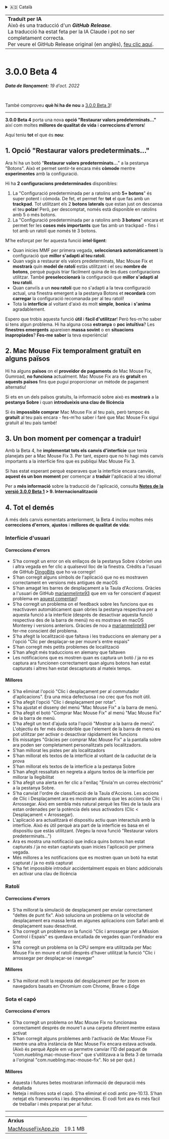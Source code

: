 <details>
<summary>🇦🇩 Català</summary>

[🇬🇧 English (GitHub)](https://github.com/noah-nuebling/mac-mouse-fix/releases/tag/3.0.0-Beta-4)\
**🇦🇩 Català**\
[🇩🇪 Deutsch](https://redirect.macmousefix.com/?target=mmf-release&tag=3.0.0-Beta-4&locale=de)\
[🇪🇸 Español](https://redirect.macmousefix.com/?target=mmf-release&tag=3.0.0-Beta-4&locale=es)\
[🇫🇷 Français](https://redirect.macmousefix.com/?target=mmf-release&tag=3.0.0-Beta-4&locale=fr)\
[🇮🇩 Indonesia](https://redirect.macmousefix.com/?target=mmf-release&tag=3.0.0-Beta-4&locale=id)\
[🇮🇹 Italiano](https://redirect.macmousefix.com/?target=mmf-release&tag=3.0.0-Beta-4&locale=it)\
[🇭🇺 Magyar](https://redirect.macmousefix.com/?target=mmf-release&tag=3.0.0-Beta-4&locale=hu)\
[🇳🇱 Nederlands](https://redirect.macmousefix.com/?target=mmf-release&tag=3.0.0-Beta-4&locale=nl)\
[🇵🇱 Polski](https://redirect.macmousefix.com/?target=mmf-release&tag=3.0.0-Beta-4&locale=pl)\
[🇧🇷 Português (Brasil)](https://redirect.macmousefix.com/?target=mmf-release&tag=3.0.0-Beta-4&locale=pt-BR)\
[🇵🇹 Português (Portugal)](https://redirect.macmousefix.com/?target=mmf-release&tag=3.0.0-Beta-4&locale=pt-PT)\
[🇷🇴 Română](https://redirect.macmousefix.com/?target=mmf-release&tag=3.0.0-Beta-4&locale=ro)\
[🇸🇪 Svenska](https://redirect.macmousefix.com/?target=mmf-release&tag=3.0.0-Beta-4&locale=sv)\
[🇻🇳 Tiếng Việt](https://redirect.macmousefix.com/?target=mmf-release&tag=3.0.0-Beta-4&locale=vi)\
[🇹🇷 Türkçe](https://redirect.macmousefix.com/?target=mmf-release&tag=3.0.0-Beta-4&locale=tr)\
[🇨🇿 Čeština](https://redirect.macmousefix.com/?target=mmf-release&tag=3.0.0-Beta-4&locale=cs)\
[🇬🇷 Ελληνικά](https://redirect.macmousefix.com/?target=mmf-release&tag=3.0.0-Beta-4&locale=el)\
[🇷🇺 Русский](https://redirect.macmousefix.com/?target=mmf-release&tag=3.0.0-Beta-4&locale=ru)\
[🇺🇦 Українська](https://redirect.macmousefix.com/?target=mmf-release&tag=3.0.0-Beta-4&locale=uk)\
[🇮🇱 עברית](https://redirect.macmousefix.com/?target=mmf-release&tag=3.0.0-Beta-4&locale=he)\
[🇸🇦 العربية](https://redirect.macmousefix.com/?target=mmf-release&tag=3.0.0-Beta-4&locale=ar)\
[🇮🇳 हिन्दी](https://redirect.macmousefix.com/?target=mmf-release&tag=3.0.0-Beta-4&locale=hi)\
[🇹🇭 ไทย](https://redirect.macmousefix.com/?target=mmf-release&tag=3.0.0-Beta-4&locale=th)\
[🇨🇳 中文 (简体)](https://redirect.macmousefix.com/?target=mmf-release&tag=3.0.0-Beta-4&locale=zh-Hans)\
[🇨🇳 中文 (繁體)](https://redirect.macmousefix.com/?target=mmf-release&tag=3.0.0-Beta-4&locale=zh-Hant)\
[🇭🇰 中文（香港)](https://redirect.macmousefix.com/?target=mmf-release&tag=3.0.0-Beta-4&locale=zh-HK)\
[🇯🇵 日本語](https://redirect.macmousefix.com/?target=mmf-release&tag=3.0.0-Beta-4&locale=ja)\
[🇰🇷 한국어](https://redirect.macmousefix.com/?target=mmf-release&tag=3.0.0-Beta-4&locale=ko)\
[Help translate Mac Mouse Fix to different languages!](https://github.com/noah-nuebling/mac-mouse-fix/discussions/731)
</details>
<table align=><td>
<b>Traduït per IA</b><br>
Això és una traducció d'un <b><em>GitHub Release</em></b>.<br>
La traducció ha estat feta per la IA Claude i pot no ser completament correcta.<br>
Per veure el GitHub Release original (en anglès), <a href="https://github.com/noah-nuebling/mac-mouse-fix/releases/tag/3.0.0-Beta-4">feu clic aquí</a>.
</td></table>

<table></table>

# 3.0.0 Beta 4
***Data de llançament:** 19 d’oct. 2022*

<br>

També comproveu **què hi ha de nou** a [3.0.0 Beta 3](https://github.com/noah-nuebling/mac-mouse-fix/releases/tag/3.0.0-Beta-3)!

---

**3.0.0 Beta 4** porta una nova **opció "Restaurar valors predeterminats..."** així com moltes **millores de qualitat de vida** i **correccions d'errors**!

Aquí teniu **tot** el que és **nou**:

## 1. Opció "Restaurar valors predeterminats..."

Ara hi ha un botó "**Restaurar valors predeterminats...**" a la pestanya "Botons".
Això et permet sentir-te encara més **còmode** mentre **experimentes** amb la configuració.

Hi ha **2 configuracions predeterminades** disponibles:

1. La "Configuració predeterminada per a ratolins amb **5+ botons**" és super potent i còmoda. De fet, et permet fer **tot** el que fas amb un **trackpad**. Tot utilitzant els 2 **botons laterals** que estan just on descansa el teu **polze**! Però, per descomptat, només està disponible en ratolins amb 5 o més botons.
2. La "Configuració predeterminada per a ratolins amb **3 botons**" encara et permet fer les **coses més importants** que fas amb un trackpad - fins i tot amb un ratolí que només té 3 botons.

M'he esforçat per fer aquesta funció **intel·ligent**:

- Quan inicies MMF per primera vegada, **seleccionarà automàticament** la configuració que **millor s'adapti al teu ratolí**.
- Quan vagis a restaurar els valors predeterminats, Mac Mouse Fix et **mostrarà** quin **model de ratolí** estàs utilitzant i el seu **nombre de botons**, perquè puguis triar fàcilment quina de les dues configuracions utilitzar. També **preseleccionarà** la configuració que **millor s'adapti al teu ratolí**.
- Quan canviïs a un **nou ratolí** que no s'adapti a la teva configuració actual, una finestra emergent a la pestanya Botons et **recordarà** com **carregar** la configuració recomanada per al teu ratolí!
- Tota la **interfície** al voltant d'això és molt **simple**, **bonica** i **s'anima** agradablement.

Espero que trobis aquesta funció **útil** i **fàcil d'utilitzar**! Però fes-m'ho saber si tens algun problema.
Hi ha alguna cosa **estranya** o **poc intuïtiva**? Les **finestres emergents** apareixen **massa sovint** o en **situacions inapropiades**? **Fes-me saber** la teva experiència!

## 2. Mac Mouse Fix temporalment gratuït en alguns països

Hi ha alguns **països** on el **proveïdor de pagaments** de Mac Mouse Fix, Gumroad, **no funciona** actualment.
Mac Mouse Fix ara és **gratuït** en **aquests països** fins que pugui proporcionar un mètode de pagament alternatiu!

Si ets en un dels països gratuïts, la informació sobre això es **mostrarà** a la **pestanya Sobre** i quan **introdueixis una clau de llicència**

Si és **impossible comprar** Mac Mouse Fix al teu país, però tampoc és **gratuït** al teu país encara - fes-m'ho saber i faré que Mac Mouse Fix sigui gratuït al teu país també!

## 3. Un bon moment per començar a traduir!

Amb la Beta 4, he **implementat tots els canvis d'interfície** que tenia planejats per a Mac Mouse Fix 3. Per tant, espero que no hi hagi més canvis importants a la interfície fins que es publiqui Mac Mouse Fix 3.

Si has estat esperant perquè esperaves que la interfície encara canviés, **aquest és un bon moment** per començar a **traduir** l'aplicació al teu idioma!

Per a **més informació** sobre la traducció de l'aplicació, consulta **[Notes de la versió 3.0.0 Beta 1](https://github.com/noah-nuebling/mac-mouse-fix/releases/tag/3.0.0-Beta-1.1) > 9. Internacionalització**

## 4. Tot el demés

A més dels canvis esmentats anteriorment, la Beta 4 inclou moltes més **correccions d'errors**, **ajustos** i **millores de qualitat de vida**:

### Interfície d'usuari

#### Correccions d'errors

- S'ha corregit un error on els enllaços de la pestanya Sobre s'obrien una i altra vegada en fer clic a qualsevol lloc de la finestra. Crèdits a l'usuari de GitHub [DingoBits](https://github.com/DingoBits) que ho va corregir!
- S'han corregit alguns símbols de l'aplicació que no es mostraven correctament en versions més antigues de macOS
- S'han amagat les barres de desplaçament a la Taula d'Accions. Gràcies a l'usuari de GitHub [marianmelinte93](https://github.com/marianmelinte93) que em va fer conscient d'aquest problema en [aquest comentari](https://github.com/noah-nuebling/mac-mouse-fix/discussions/366#discussioncomment-3728994)!
- S'ha corregit un problema on el feedback sobre les funcions que es reactivaven automàticament quan obries la pestanya respectiva per a aquesta funció a la interfície (després de desactivar aquesta funció respectiva des de la barra de menú) no es mostrava en macOS Monterey i versions anteriors. Gràcies de nou a [marianmelinte93](https://github.com/marianmelinte93) per fer-me conscient del problema.
- S'ha afegit la localització que faltava i les traduccions en alemany per a l'opció "Clic per desplaçar-se per moure's entre espais"
- S'han corregit més petits problemes de localització
- S'han afegit més traduccions en alemany que faltaven
- Les notificacions que es mostren quan es captura un botó / ja no es captura ara funcionen correctament quan alguns botons han estat capturats i altres han estat descapturats al mateix temps.

#### Millores

- S'ha eliminat l'opció "Clic i desplaçament per al commutador d'aplicacions". Era una mica defectuosa i no crec que fos molt útil.
- S'ha afegit l'opció "Clic i desplaçament per rotar".
- S'ha ajustat el disseny del menú "Mac Mouse Fix" a la barra de menú.
- S'ha afegit el botó "Comprar Mac Mouse Fix" al menú "Mac Mouse Fix" de la barra de menú.
- S'ha afegit un text d'ajuda sota l'opció "Mostrar a la barra de menú". L'objectiu és fer més descobrible que l'element de la barra de menú es pot utilitzar per activar o desactivar ràpidament les funcions
- Els missatges "Gràcies per comprar Mac Mouse Fix" a la pantalla sobre ara poden ser completament personalitzats pels localitzadors.
- S'han millorat les pistes per als localitzadors
- S'han millorat els textos de la interfície al voltant de la caducitat de la prova
- S'han millorat els textos de la interfície a la pestanya Sobre
- S'han afegit ressaltats en negreta a alguns textos de la interfície per millorar la llegibilitat
- S'ha afegit una alerta en fer clic a l'enllaç "Envia'm un correu electrònic" a la pestanya Sobre.
- S'ha canviat l'ordre de classificació de la Taula d'Accions. Les accions de Clic i Desplaçament ara es mostraran abans que les accions de Clic i Arrossegar. Això em sembla més natural perquè les files de la taula ara estan ordenades per la potència dels seus activadors (Clic < Desplaçament < Arrossegar).
- L'aplicació ara actualitzarà el dispositiu actiu quan interactuïs amb la interfície. Això és útil perquè ara part de la interfície es basa en el dispositiu que estàs utilitzant. (Vegeu la nova funció "Restaurar valors predeterminats...")
- Ara es mostra una notificació que indica quins botons han estat capturats / ja no estan capturats quan inicies l'aplicació per primera vegada.
- Més millores a les notificacions que es mostren quan un botó ha estat capturat / ja no està capturat
- S'ha fet impossible introduir accidentalment espais en blanc addicionals en activar una clau de llicència

### Ratolí

#### Correccions d'errors

- S'ha millorat la simulació de desplaçament per enviar correctament "deltes de punt fix". Això soluciona un problema on la velocitat de desplaçament era massa lenta en algunes aplicacions com Safari amb el desplaçament suau desactivat.
- S'ha corregit un problema on la funció "Clic i arrossegar per a Mission Control i Espais" es quedava encallada de vegades quan l'ordinador era lent
- S'ha corregit un problema on la CPU sempre era utilitzada per Mac Mouse Fix en moure el ratolí després d'haver utilitzat la funció "Clic i arrossegar per desplaçar-se i navegar"

#### Millores

- S'ha millorat molt la resposta del desplaçament per fer zoom en navegadors basats en Chromium com Chrome, Brave o Edge

### Sota el capó

#### Correccions d'errors

- S'ha corregit un problema on Mac Mouse Fix no funcionava correctament després de moure'l a una carpeta diferent mentre estava activat
- S'han corregit alguns problemes amb l'activació de Mac Mouse Fix mentre una altra instància de Mac Mouse Fix encara estava activada. (Això és perquè Apple em va permetre canviar l'ID del paquet de "com.nuebling.mac-mouse-fixxx" que s'utilitzava a la Beta 3 de tornada a l'original "com.nuebling.mac-mouse-fix". No sé per què.)

#### Millores

- Aquesta i futures betes mostraran informació de depuració més detallada
- Neteja i millores sota el capó. S'ha eliminat el codi antic pre-10.13. S'han netejat els frameworks i les dependències. El codi font ara és més fàcil de treballar i més preparat per al futur.

---

<table align="start">
<tr>
    <td colspan=2>
        <b>Arxius</b>
    </td>
</tr>
<tr>
    <td><a href="https://github.com/noah-nuebling/mac-mouse-fix/releases/download/3.0.0-Beta-4/MacMouseFixApp.zip">MacMouseFixApp.zip</a></td>
    <td>19.1 MB</td>
</tr>
</table>